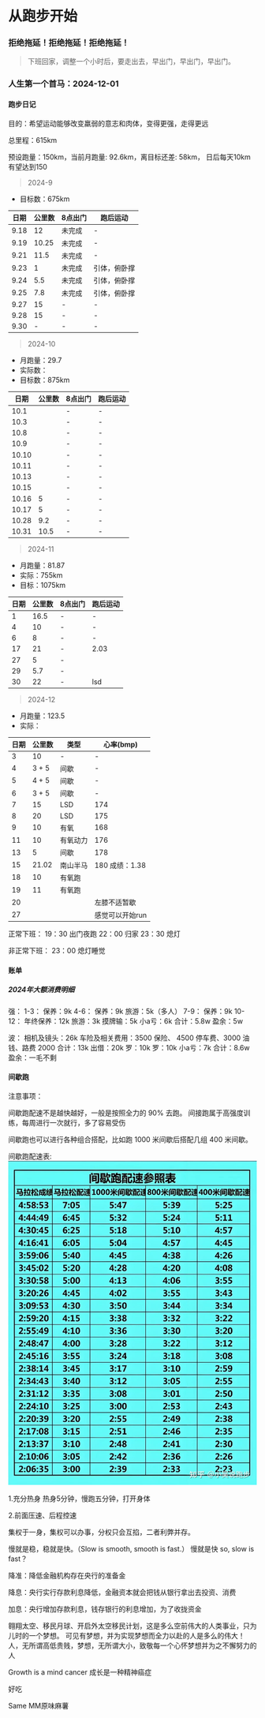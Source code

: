  # 从跑步开始

### 拒绝拖延！拒绝拖延！拒绝拖延！

> 下班回家，调整一个小时后，要走出去，早出门，早出门，早出门。

### 人生第一个首马：2024-12-01

#### 跑步日记

目的：希望运动能够改变羸弱的意志和肉体，变得更强，走得更远

总里程：615km

预设跑量：150km，当前月跑量: 92.6km，离目标还差: 58km， 日后每天10km有望达到150

> 2024-9 
- 目标数：675km

| 日期   | 公里数   | 8点出门 | 跑后运动   |
|------|-------|------|--------|
| 9.18 | 12    | 未完成  | -      |
| 9.19 | 10.25 | 未完成  | -      |
| 9.21 | 11.5  | 未完成  | -      |
| 9.23 | 1     | 未完成  | 引体，俯卧撑 |
| 9.24 | 5.5   | 未完成  | 引体，俯卧撑 |
| 9.25 | 7.8   | 未完成  | 引体，俯卧撑 |
| 9.27 | 15    | -    | -      |
| 9.28 | 15    | -    | -      |
| 9.30 | -     | -    | -      |


> 2024-10
- 月跑量：29.7
- 实际数：
- 目标数：875km

| 日期    | 公里数  | 8点出门 | 跑后运动 |
|-------|------|------|------|
| 10.1  |      | -    | -    |
| 10.3  |      | -    | -    |
| 10.8  |      | -    | -    |
| 10.9  |      | -    | -    |
| 10.10 |      | -    | -    |
| 10.11 |      | -    | -    |
| 10.13 |      | -    | -    |
| 10.15 |      | -    | -    |
| 10.16 | 5    | -    | -    |
| 10.17 | 5    | -    | -    |
| 10.28 | 9.2  | -    | -    |
| 10.31 | 10.5 | -    | -    |



> 2024-11
- 月跑量：81.87
- 实际：755km
- 目标：1075km

| 日期 | 公里数  | 8点出门 | 跑后运动 |
|----|------|------|------|
| 1  | 16.5 | -    | -    |
| 4  | 10   | -    | -    |
| 6  | 8    | -    | -    |
| 17 | 21   | -    | 2.03 |
| 27 | 5    | -    |      |
| 29 | 5.7  | -    |      |
| 30 | 22   | -    | lsd  |

> 2024-12
- 月跑量：123.5
- 实际：

| 日期 | 公里数   | 类型   | 心率(bmp)     |
|----|-------|------|-------------|
| 3  | 10    | -    | -           |
| 4  | 3 + 5 | 间歇   | -           |
| 5  | 4 + 5 | 间歇   | -           |
| 6  | 3 + 5 | 间歇   | -           |
| 7  | 15    | LSD  | 174         |
| 8  | 20    | LSD  | 175         |
| 9  | 10    | 有氧   | 168         |
| 11 | 10    | 有氧动力 | 176         |
| 13 | 5     | 间歇   | 178         |
| 15 | 21.02 | 南山半马 | 180 成绩：1.38 |
| 18 | 10    | 有氧跑  |             |
| 19 | 11    | 有氧跑  |             |
| 20 |       |      | 左膝不适暂歇      |
| 27 |       |      | 感觉可以开始run   |


正常下班：
    19：30 出门夜跑
    22：00 归家
    23：30 熄灯

非正常下班：
    23：00 熄灯睡觉

#### 账单

##### 2024年大额消费明细

强：
1-3：
保养：9k
4-6：
保养：9k
旅游：5k（多人）
7-9：
保养：9k
10-12：
年终保养：12k
旅游：3k
摸牌输：5k
小a亏：6k
合计：5.8w
盈余：5w

波：
相机及镜头：26k
车险及相关费用：3500 保险、 4500 停车费、3000 油钱、路费 2000  合计：13k
出借：20k
罗：10k
罗：10k
小a亏：7k
合计：8.6w
盈余：一毛不剩


#### 间歇跑

注意事项：

间歇跑配速不是越快越好，一般是按照全力的 90% 去跑。
间接跑属于高强度训练，每周进行一次就行，多了容易受伤

间歇跑也可以进行各种组合搭配，比如跑 1000 米间歇后搭配几组 400 米间歇。

间歇跑配速表: ![img.png](img/img.png)

1.充分热身
热身5分钟，慢跑五分钟，打开身体

2.前面压速、后程控速

集权于一身，集权可以办事，分权只会互掐，二者利弊并存。

慢就是稳，稳就是快。（Slow is smooth, smooth is fast.）
慢就是快  so, slow is fast？

降准：降低金融机构存在央行的准备金

降息：央行实行存款利息降低，金融资本就会把钱从银行拿出去投资、消费

加息：央行增加存款利息，钱存银行的利息增加，为了收拢资金

翱翔太空、移民月球、开启外太空移民计划，这是多么空前伟大的人类事业，只为儿时的一个梦想。
可见有梦想，并为实现梦想而全力以赴的人是多么的伟大！
人，无所谓高低贵贱，梦想，无所谓大小，致敬每一个心怀梦想并为之不懈努力的人

Growth is a mind cancer 成长是一种精神癌症

好吃

Same MM原味麻薯 

